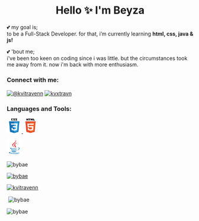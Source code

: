 <h1 align="center">Hello ✨ I'm Beyza</h1>
 

💕 my goal is; <br>
to be a Full-Stack Developer. for that, i’m currently learning **html, css, java & js!**

💕 'bout me; <br>
i've been too keen on coding since i was little. but the circumstances took me away from it. now i'm back with more enthusiasm. 

<h3 align="left">Connect with me:</h3>
<p align="left">
<a href="https://twitter.com/@kvitravenn" target="blank"><img align="center" src="https://raw.githubusercontent.com/rahuldkjain/github-profile-readme-generator/master/src/images/icons/Social/twitter.svg" alt="@kvitravenn" height="30" width="40"/></a>
<a href="https://instagram.com/kvxtravn" target="blank"><img align="center" src="https://raw.githubusercontent.com/rahuldkjain/github-profile-readme-generator/master/src/images/icons/Social/instagram.svg" alt="kvxtravn" height="30" width="40"/></a>
</p>

<h3 align="left">Languages and Tools:</h3>
<p align="left"> <a href="https://www.w3schools.com/css/" target="_blank" rel="noreferrer"> <img src="https://raw.githubusercontent.com/devicons/devicon/master/icons/css3/css3-original-wordmark.svg" alt="css3" width="40" height="40"/> </a> <a href="https://www.w3.org/html/" target="_blank" rel="noreferrer"> <img src="https://raw.githubusercontent.com/devicons/devicon/master/icons/html5/html5-original-wordmark.svg" alt="html5" width="40" height="40"/> </a> </p>
<p align="left"> <a href="https://www.java.com" target="_blank" rel="noreferrer"> <img src="https://raw.githubusercontent.com/devicons/devicon/master/icons/java/java-original.svg" alt="java" width="40" height="40"/> </a> </p>

<p><img align="center" src="https://github-readme-stats.vercel.app/api/top-langs?username=bybae&show_icons=true&locale=en&layout=compact" alt="bybae" /></p>
<p align="left"> <a href="https://github.com/ryo-ma/github-profile-trophy"><img src="https://github-profile-trophy.vercel.app/?username=bybae" alt="bybae" /></a> </p>

<p align="left"> <a href="https://twitter.com/kvitravenn" target="blank"><img src="https://img.shields.io/twitter/follow/kvitravenn?logo=twitter&style=for-the-badge" alt="kvitravenn" /></a> </p>

<p>&nbsp;<img align="center" src="https://github-readme-stats.vercel.app/api?username=bybae&show_icons=true&locale=en" alt="bybae" /></p>

<p><img align="center" src="https://github-readme-streak-stats.herokuapp.com/?user=bybae&" alt="bybae" /></p>

